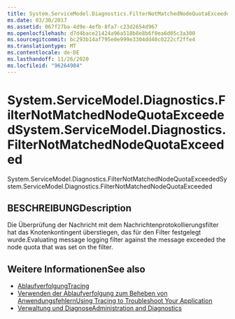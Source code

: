 ```yaml
---
title: System.ServiceModel.Diagnostics.FilterNotMatchedNodeQuotaExceeded
ms.date: 03/30/2017
ms.assetid: 067f27ba-4d9e-4efb-8fa7-c23d2654d967
ms.openlocfilehash: d7d4bace21424a96a518b8e8b6f0ea6d05c3a300
ms.sourcegitcommit: bc293b14af795e0e999e3304dd40c0222cf2ffe4
ms.translationtype: MT
ms.contentlocale: de-DE
ms.lasthandoff: 11/26/2020
ms.locfileid: "96264984"
---
```

# <a name="systemservicemodeldiagnosticsfilternotmatchednodequotaexceeded"></a><span data-ttu-id="25a80-102">System.ServiceModel.Diagnostics.FilterNotMatchedNodeQuotaExceeded</span><span class="sxs-lookup"><span data-stu-id="25a80-102">System.ServiceModel.Diagnostics.FilterNotMatchedNodeQuotaExceeded</span></span>

<span data-ttu-id="25a80-103">System.ServiceModel.Diagnostics.FilterNotMatchedNodeQuotaExceeded</span><span class="sxs-lookup"><span data-stu-id="25a80-103">System.ServiceModel.Diagnostics.FilterNotMatchedNodeQuotaExceeded</span></span>  
  
## <a name="description"></a><span data-ttu-id="25a80-104">BESCHREIBUNG</span><span class="sxs-lookup"><span data-stu-id="25a80-104">Description</span></span>  

 <span data-ttu-id="25a80-105">Die Überprüfung der Nachricht mit dem Nachrichtenprotokollierungsfilter hat das Knotenkontingent überstiegen, das für den Filter festgelegt wurde.</span><span class="sxs-lookup"><span data-stu-id="25a80-105">Evaluating message logging filter against the message exceeded the node quota that was set on the filter.</span></span>  
  
## <a name="see-also"></a><span data-ttu-id="25a80-106">Weitere Informationen</span><span class="sxs-lookup"><span data-stu-id="25a80-106">See also</span></span>

- [<span data-ttu-id="25a80-107">Ablaufverfolgung</span><span class="sxs-lookup"><span data-stu-id="25a80-107">Tracing</span></span>](index.md)
- [<span data-ttu-id="25a80-108">Verwenden der Ablaufverfolgung zum Beheben von Anwendungsfehlern</span><span class="sxs-lookup"><span data-stu-id="25a80-108">Using Tracing to Troubleshoot Your Application</span></span>](using-tracing-to-troubleshoot-your-application.md)
- [<span data-ttu-id="25a80-109">Verwaltung und Diagnose</span><span class="sxs-lookup"><span data-stu-id="25a80-109">Administration and Diagnostics</span></span>](../index.md)
